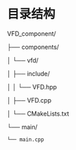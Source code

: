 # 目录结构

VFD_component/

├── components/

│   └── vfd/

│       ├── include/

│       │   └── VFD.hpp

│       ├── VFD.cpp 

│       └── CMakeLists.txt

└── main/

    └── main.cpp


